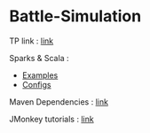 # Battle-Simulation

TP link : [link](https://docs.google.com/document/d/10CoNxD0QV5RCKb95wZdJnrr3TD9IpeXfmETzp9g7i5o/edit)

Sparks & Scala : 
* [Examples](https://github.com/apache/spark/tree/master/examples/src/main/scala/org/apache/spark/examples)
* [Configs](https://spark.apache.org/docs/latest/configuration.html)

Maven Dependencies : [link](https://mvnrepository.com/artifact/org.apache.spark)

JMonkey tutorials : [link](https://jmonkeyengine.github.io/wiki/jme3.html)
